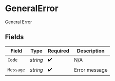 # GeneralError

General Error


## Fields

| Field              | Type               | Required           | Description        |
| ------------------ | ------------------ | ------------------ | ------------------ |
| `Code`             | *string*           | :heavy_check_mark: | N/A                |
| `Message`          | *string*           | :heavy_check_mark: | Error message      |